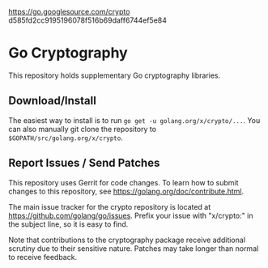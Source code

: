https://go.googlesource.com/crypto d585fd2cc9195196078f516b69daff6744ef5e84

# Go Cryptography

This repository holds supplementary Go cryptography libraries.

## Download/Install

The easiest way to install is to run `go get -u golang.org/x/crypto/...`. You
can also manually git clone the repository to `$GOPATH/src/golang.org/x/crypto`.

## Report Issues / Send Patches

This repository uses Gerrit for code changes. To learn how to submit changes to
this repository, see https://golang.org/doc/contribute.html.

The main issue tracker for the crypto repository is located at
https://github.com/golang/go/issues. Prefix your issue with "x/crypto:" in the
subject line, so it is easy to find.

Note that contributions to the cryptography package receive additional scrutiny
due to their sensitive nature. Patches may take longer than normal to receive
feedback.
